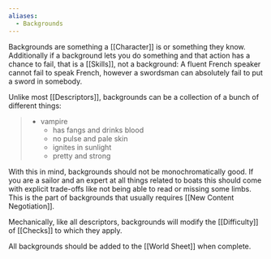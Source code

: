 ```yaml
---
aliases:
  - Backgrounds
---
```

Backgrounds are something a [[Character]] is or something they know. Additionally if a background lets you do something and that action has a chance to fail, that is a [[Skills]], not a background: A fluent French speaker cannot fail to speak French, however a swordsman can absolutely fail to put a sword in somebody.

Unlike most [[Descriptors]], backgrounds can be a collection of a bunch of different things:
> - vampire
> 	- has fangs and drinks blood
> 	- no pulse and pale skin
> 	- ignites in sunlight
> 	- pretty and strong

With this in mind, backgrounds should not be monochromatically good. If you are a sailor and an expert at all things related to boats this should come with explicit trade-offs like not being able to read or missing some limbs. This is the part of backgrounds that usually requires [[New Content Negotiation]].

Mechanically, like all descriptors, backgrounds will modify the [[Difficulty]] of [[Checks]] to which they apply.

All backgrounds should be added to the [[World Sheet]] when complete.